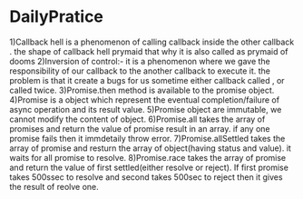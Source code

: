 # DailyPratice
1)Callback hell is a phenomenon of calling callback inside the other callback . the shape of callback hell prymaid that why it is also called as prymaid of dooms
2)Inversion of control:- it is a phenomenon where we gave the responsibility of our callback to the another callback to execute it. the problem is that it create a bugs for us sometime either callback called , or called twice.
3)Promise.then method is available to the promise object.
4)Promise is a object which represent the eventual completion/failure of async operation and its result value.
5)Promise object are immutable, we cannot modify the content of object.
6)Promise.all takes the array of promises and return the value of promise result in an array. if any one promise fails then it immdetaily throw error.
7)Promise.allSettled takes the array of promise and resturn the array of object(having status and value). it waits for all promise to resolve. 
8)Promise.race takes the array of promise and return the value of first settled(either resolve or reject). If first promise takes 500ssec to resolve and second takes 500sec to reject then it gives the result of reolve one.

